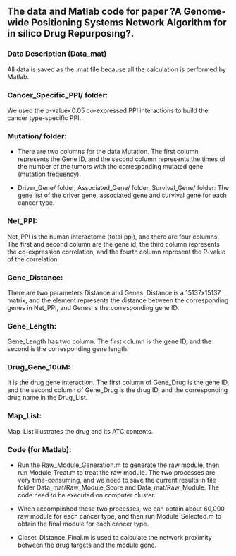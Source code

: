 ## The data and Matlab code for paper ?A Genome-wide Positioning Systems Network Algorithm for in silico Drug Repurposing?.


### Data Description (Data_mat)
All data is saved as the .mat file because all the calculation is performed by Matlab. 

### Cancer_Specific_PPI/ folder:
We used the p-value<0.05 co-expressed PPI interactions to build the cancer type-specific PPI. 

### Mutation/ folder: 
- There are two columns for the data Mutation. The first column represents the Gene ID, and the second column represents the times of the number of the tumors with the corresponding mutated gene (mutation frequency). 

- Driver_Gene/ folder, Associated_Gene/ folder, Survival_Gene/ folder: The gene list of the driver gene, associated gene and survival gene for each cancer type.


### Net_PPI: 
Net_PPI is the human interactome (total ppi), and there are four columns. The first and second column are the gene id, the third column represents the co-expression correlation, and the fourth column represent the P-value of the correlation.

### Gene_Distance:
There are two parameters Distance and Genes. Distance is a 15137x15137 matrix, and the element represents the distance between the corresponding genes in Net_PPI, and Genes is the corresponding gene ID.

### Gene_Length:
Gene_Length has two column. The first column is the gene ID, and the second is the corresponding gene length. 

### Drug_Gene_10uM: 
It is the drug gene interaction. The first column of Gene_Drug is the gene ID, and the second column of Gene_Drug is the drug ID, and the corresponding drug name in the Drug_List.

### Map_List:
Map_List illustrates the drug and its ATC contents.


### Code (for Matlab):
- Run the Raw_Module_Generation.m to generate the raw module, then run Module_Treat.m to treat the raw module. The two processes are very time-consuming, and we need to save the current results in file folder Data_mat/Raw_Module_Score and Data_mat/Raw_Module. The code need to be executed on computer cluster. 

- When accomplished these two processes, we can obtain about 60,000 raw module for each cancer type, and then run Module_Selected.m to obtain the final module for each cancer type. 

- Closet_Distance_Final.m is used to calculate the network proximity between the drug targets and the module gene.
